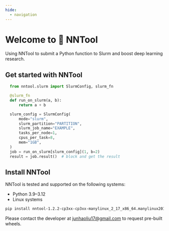 ```yaml
---
hide:
  - navigation
---
```

# Welcome to 🚂 NNTool

Using NNTool to submit a Python function to Slurm and boost deep learning research.

## Get started with NNTool

```py
  from nntool.slurm import SlurmConfig, slurm_fn

  @slurm_fn
  def run_on_slurm(a, b):
      return a + b

  slurm_config = SlurmConfig(
      mode="slurm",
      slurm_partition="PARTITION",
      slurm_job_name="EXAMPLE",
      tasks_per_node=1,
      cpus_per_task=8,
      mem="1GB",
  )
  job = run_on_slurm[slurm_config](1, b=2)
  result = job.result()  # block and get the result
```

## Install NNTool

NNTool is tested and supported on the following systems:

* Python 3.9–3.12
* Linux systems

```bash
pip install nntool-1.2.2-cp3xx-cp3xx-manylinux_2_17_x86_64.manylinux2014_x86_64.whl
```

Please contact the developer at <junhaoliu17@gmail.com> to request pre-built wheels.
